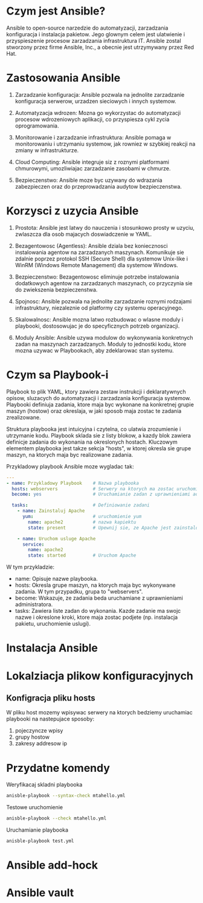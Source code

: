 # Czym jest Ansible?

Ansible to open-source narzedzie do automatyzacji, zarzadzania konfiguracja i instalacja pakietow. Jego glownym celem jest ulatwienie i przyspieszenie procesow zarzadzania infrastruktura IT. Ansible zostal stworzony przez firme Ansible, Inc., a obecnie jest utrzymywany przez Red Hat.

# Zastosowania Ansible

1. Zarzadzanie konfiguracja: Ansible pozwala na jednolite zarzadzanie konfiguracja serwerow, urzadzen sieciowych i innych systemow.

2. Automatyzacja wdrozen: Mozna go wykorzystac do automatyzacji procesow wdrozeniowych aplikacji, co przyspiesza cykl zycia oprogramowania.

3. Monitorowanie i zarzadzanie infrastruktura: Ansible pomaga w monitorowaniu i utrzymaniu systemow, jak rowniez w szybkiej reakcji na zmiany w infrastrukturze.

4. Cloud Computing: Ansible integruje siz z roznymi platformami chmurowymi, umozliwiajac zarzadzanie zasobami w chmurze.

5. Bezpieczenstwo: Ansible moze byc uzywany do wdrazania zabezpieczen oraz do przeprowadzania audytow bezpieczenstwa.

# Korzysci z uzycia Ansible

1. Prostota: Ansible jest latwy do nauczenia i stosunkowo prosty w uzyciu, zwlaszcza dla osob majacych doswiadczenie w YAML.

2. Bezagentowosc (Agentless): Ansible dziala bez koniecznosci instalowania agentow na zarzadzanych maszynach. Komunikuje sie zdalnie poprzez protokol SSH (Secure Shell) dla systemow Unix-like i WinRM (Windows Remote Management) dla systemow Windows.

3. Bezpieczenstwo: Bezagentowosc eliminuje potrzebe instalowania dodatkowych agentow na zarzadzanych maszynach, co przyczynia sie do zwiekszenia bezpieczenstwa.

4. Spojnosc: Ansible pozwala na jednolite zarzadzanie roznymi rodzajami infrastruktury, niezaleznie od platformy czy systemu operacyjnego.

5. Skalowalnosc: Ansible mozna latwo rozbudowac o wlasne moduly i playbooki, dostosowujac je do specyficznych potrzeb organizacji.

6. Moduly Ansible: Ansible uzywa modulow do wykonywania konkretnych zadan na maszynach zarzadzanych. Moduly to jednostki kodu, ktore mozna uzywac w Playbookach, aby zdeklarowac stan systemu.

# Czym sa Playbook-i

 Playbook to plik YAML, ktory zawiera zestaw instrukcji i deklaratywnych opisow, sluzacych do automatyzacji i zarzadzania konfiguracja systemow. Playbooki definiuja zadania, ktore maja byc wykonane na konkretnej grupie maszyn (hostow) oraz okreslaja, w jaki sposob maja zostac te zadania zrealizowane.

Struktura playbooka jest intuicyjna i czytelna, co ulatwia zrozumienie i utrzymanie kodu. Playbook sklada sie z listy blokow, a kazdy blok zawiera definicje zadania do wykonania na okreslonych hostach. Kluczowym elementem playbooka jest takze sekcja "hosts", w ktorej okresla sie grupe maszyn, na ktorych maja byc realizowane zadania.

Przykladowy playbook Ansible moze wygladac tak:

```yml
---
- name: Przykladowy Playbook    # Nazwa playbooka
  hosts: webservers             # Serwery na ktorych ma zostac uruchomiony     
  become: yes                   # Uruchamianie zadan z uprawnieniami administratora

  tasks:                        # Definiowanie zadani
    - name: Zainstaluj Apache
      yum:                      # uruchomienie yum 
        name: apache2           # nazwa kapiektu 
        state: present          # Upewnij sie, ze Apache jest zainstalowany (proces instalacji)

    - name: Uruchom usluge Apache
      service:
        name: apache2
        state: started          # Uruchom Apache
```

W tym przykladzie:

 - name: Opisuje nazwe playbooka.
 - hosts: Okresla grupe maszyn, na ktorych maja byc wykonywane zadania. W tym przypadku, grupa to "webservers".
 - become: Wskazuje, ze zadania beda uruchamiane z uprawnieniami administratora.
 - tasks: Zawiera liste zadan do wykonania. Kazde zadanie ma swojc nazwe i okreslone kroki, ktore maja zostac podjete (np. instalacja pakietu, uruchomienie uslugi).

# Instalacja Ansible

# Lokalziacja plikow konfiguracyjnych

## Konfigracja pliku hosts

W pliku host mozemy wpisywac serwery na ktorych bedziemy uruchamiac playbooki na nastepujace sposoby:

1. pojeczyncze wpisy
2. grupy hostow
3. zakresy addresow ip


# Przydatne komendy

Weryfikacaj skladni playbooka

```bash
anisble-playbook --syntax-check mtahello.yml
```

Testowe uruchomienie

```bash
anisble-playbook --check mtahello.yml
```


Uruchamianie playbooka 

```bash
anisble-playbook test.yml
```


# Ansible add-hock

# Ansible vault